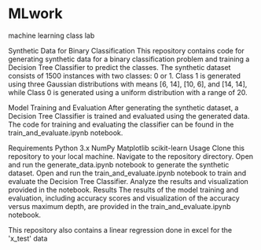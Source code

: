 # MLwork
machine learning class lab

Synthetic Data for Binary Classification
This repository contains code for generating synthetic data for a binary classification problem and training a Decision Tree Classifier to predict the classes. The synthetic dataset consists of 1500 instances with two classes: 0 or 1. Class 1 is generated using three Gaussian distributions with means [6, 14], [10, 6], and [14, 14], while Class 0 is generated using a uniform distribution with a range of 20.

Model Training and Evaluation
After generating the synthetic dataset, a Decision Tree Classifier is trained and evaluated using the generated data. The code for training and evaluating the classifier can be found in the train_and_evaluate.ipynb notebook.

Requirements
Python 3.x
NumPy
Matplotlib
scikit-learn
Usage
Clone this repository to your local machine.
Navigate to the repository directory.
Open and run the generate_data.ipynb notebook to generate the synthetic dataset.
Open and run the train_and_evaluate.ipynb notebook to train and evaluate the Decision Tree Classifier.
Analyze the results and visualization provided in the notebook.
Results
The results of the model training and evaluation, including accuracy scores and visualization of the accuracy versus maximum depth, are provided in the train_and_evaluate.ipynb notebook.

This repository also contains a linear regression done in excel for the 'x_test' data
